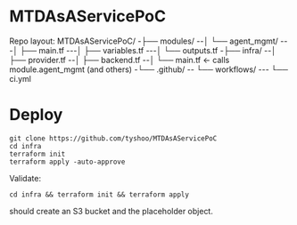 # MTDAsAServicePoC

Repo layout:
MTDAsAServicePoC/
-├── modules/
--│   └── agent_mgmt/
---│       ├── main.tf
---│       ├── variables.tf
---│       └── outputs.tf
-├── infra/
--│   ├── provider.tf
--│   ├── backend.tf
--│   └── main.tf          ← calls module.agent_mgmt (and others)
-└── .github/
--    └── workflows/
  ---      └── ci.yml
# Deploy
```
git clone https://github.com/tyshoo/MTDAsAServicePoC
cd infra
terraform init
terraform apply -auto-approve
```
Validate: 
```
cd infra && terraform init && terraform apply
```
should create an S3 bucket and the placeholder object.
